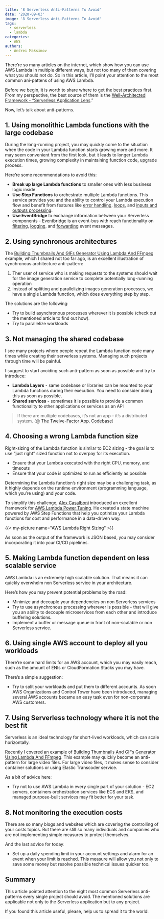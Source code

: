 ```yaml
---
title: '8 Serverless Anti-Patterns To Avoid'
date: '2020-09-03'
image: '8 Serverless Anti-Patterns To Avoid'
tags:
  - serverless
  - lambda
categories:
  - AWS
authors:
  - Andrei Maksimov
---
```


There’re so many articles on the internet, which show how you can use AWS Lambda in multiple different ways, but not too many of them covering what you should not do. So in this article, I’ll point your attention to the most common ani-pattens of using AWS Lambda.

Before we begin, it is worth to share where to get the best practices first. From my perspective, the best source of them is the [Well-Architected Framework - “Serverless Application Lens](https://d1.awsstatic.com/whitepapers/architecture/AWS-Serverless-Applications-Lens.pdf).”

Now, let’s talk about anti-patterns.

## 1. Using monolithic Lambda functions with the large codebase

During the long-running project, you may quickly come to the situation when the code in your Lambda function starts growing more and more. It may seem convenient from the first look, but it leads to longer Lambda execution times, growing complexity in maintaining function code, upgrade process.

Here’re some recommendations to avoid this:

* **Break up large Lambda functions** to smaller ones with less business logic inside.
* **Use Step Functions** to orchestrate multiple Lambda functions. This service provides you and the ability to control your Lambda execution flow and benefit from features like [error handling](https://docs.aws.amazon.com/step-functions/latest/dg/tutorial-handling-error-conditions.html), [loops](https://docs.aws.amazon.com/step-functions/latest/dg/tutorial-create-iterate-pattern-section.html), and [inputs and outputs processing](https://docs.aws.amazon.com/step-functions/latest/dg/concepts-input-output-filtering.html).
* **Use EventBridge** to exchange information between your Serverless components - Eventbridge is an event-bus with reach functionality on [filtering](https://docs.aws.amazon.com/eventbridge/latest/userguide/content-filtering-with-event-patterns.html), [logging](https://docs.aws.amazon.com/eventbridge/latest/userguide/logging-cw-api-calls-eventbridge.html), and [forwarding](https://docs.aws.amazon.com/eventbridge/latest/userguide/eventbridge-cross-account-event-delivery.html) event messages.

## 2. Using synchronous architectures

The [Building Thumbnails And GIFs Generator Using Lambda And FFmpeg](https://hands-on.cloud/building-thumbnails-and-gifs-generator-using-lambda-and-ffmpeg/) example, which I shared not too far ago, is an excellent illustration of synchronous architecture anti-pattern:

1. Ther user of service who is making requests to the systems should wait for the image generation service to complete potentially long-running operation
2. Instead of splitting and parallelizing images generation processes, we have a single Lambda function, which does everything step by step.

The solutions are the following:

* Try to build asynchronous processes wherever it is possible (check out the mentioned article to find out how).
* Try to parallelize workloads

## 3. Not managing the shared codebase

I see many projects where people repeat the Lambda function code many times while creating their serverless systems. Managing such projects through time will be painful.

I suggest to start avoiding such anti-pattern as soon as possible and try to introduce:

* **Lambda Layers** - same codebase or libraries can be mounted to your Lambda functions during their execution. You need to consider doing this as soon as possible.
* **Shared services** - sometimes it is possible to provide a common functionality to other applications or services as an API

> If there are multiple codebases, it’s not an app – it’s a distributed system. (@ [The Twelve-Factor App. Codebase](https://12factor.net/codebase))

## 4. Choosing a wrong Lambda function size

Right-sizing of the Lambda function is similar to EC2 sizing - the goal is to use “just right” sized function not to overpay for its execution.

* Ensure that your Lambda executed with the right CPU, memory, and timeouts
* Ensure that your code is optimized to run as efficiently as possible

Determining the Lambda function’s right size may be a challenging task, as it highly depends on the runtime environment (programming language, which you’re using) and your code.

To simplify this challenge, [Alex Casalboni](https://github.com/alexcasalboni) introduced an excellent framework for [AWS Lambda Power Tuning](https://github.com/alexcasalboni/aws-lambda-power-tuning). He created a state machine powered by AWS Step Functions that help you optimize your Lambda functions for cost and performance in a data-driven way.

{{< my-picture name="AWS Lambda Right Sizing" >}}

As soon as the output of the framework is JSON based, you may consider incorporating it into your CI/CD pipelines.

## 5. Making Lambda function dependent on less scalable service

AWS Lambda is an extremely high scalable solution. That means it can quickly overwhelm non Serverless service in your architecture.

Here’s how you may prevent potential problems by the road:

* Minimize and decouple your dependencies on non Serverless services
* Try to use asynchronous processing wherever is possible - that will give you an ability to decouple microservices from each other and introduce buffering solutions.
* Implement a buffer or message queue in front of non-scalable or non Serverless service.

## 6. Using single AWS account to deploy all you workloads

There’re some hard limits for an AWS account, which you may easily reach, such as the amount of ENIs or CloudFormation Stacks you may have.

There’s a simple suggestion:

* Try to split your workloads and put them to different accounts. As soon AWS Organizations and Control Tower have been introduced, managing several AWS accounts became an easy task even for non-corporate AWS customers.

## 7. Using Serverless technology where it is not the best fit

Serverless is an ideal technology for short-lived workloads, which can scale horizontally.

Recently I covered an example of [Building Thumbnails And GIFs Generator Using Lambda And FFmpeg](https://hands-on.cloud/building-thumbnails-and-gifs-generator-using-lambda-and-ffmpeg/). This example may quickly become an anti-pattern for large video files. For large video files, it makes sense to consider container solutions or using Elastic Transcoder service.

As a bit of advice here:

* Try not to use AWS Lambda in every single part of your solution - EC2 servers, containers orchestration services like ECS and EKS, and managed purpose-built services may fit better for your task.

## 8. Not monitoring the execution costs

There are so many blogs and websites which are covering the controlling of your costs topics. But there are still so many individuals and companies who are not implementing simple measures to protect themselves.

And the last advice for today:

* Set up a daily spending limit in your account settings and alarm for an event when your limit is reached. This measure will allow you not only to save some money but resolve possible technical issues quicker too.

## Summary

This article pointed attention to the eight most common Serverless anti-patterns every single project should avoid. The mentioned solutions are applicable not only to the Serverless application but to any project.

If you found this article useful, please, help us to spread it to the world.
